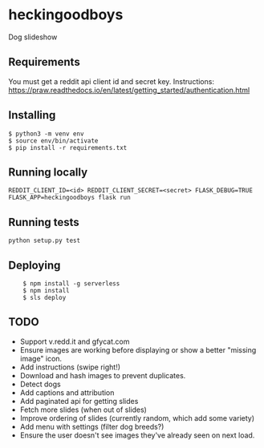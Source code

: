# heckingoodboys #

Dog slideshow

## Requirements ##

You must get a reddit api client id and secret key. Instructions: https://praw.readthedocs.io/en/latest/getting_started/authentication.html

## Installing ##

    $ python3 -m venv env
    $ source env/bin/activate
    $ pip install -r requirements.txt

## Running locally ##

    REDDIT_CLIENT_ID=<id> REDDIT_CLIENT_SECRET=<secret> FLASK_DEBUG=TRUE FLASK_APP=heckingoodboys flask run

## Running tests ##

    python setup.py test

## Deploying ##
```
    $ npm install -g serverless
    $ npm install
    $ sls deploy
```

## TODO ##

- Support v.redd.it and gfycat.com
- Ensure images are working before displaying or show a better "missing image" icon.
- Add instructions (swipe right!)
- Download and hash images to prevent duplicates.
- Detect dogs
- Add captions and attribution
- Add paginated api for getting slides
- Fetch more slides (when out of slides)
- Improve ordering of slides (currently random, which add some variety)
- Add menu with settings (filter dog breeds?)
- Ensure the user doesn't see images they've already seen on next load.

